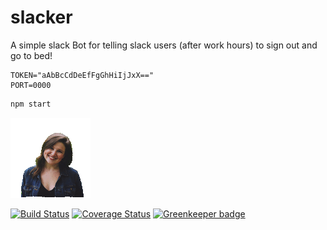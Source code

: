 # slacker

A simple slack Bot for telling slack users (after work hours) to sign out and go to bed!

```env
TOKEN="aAbBcCdDeEfFgGhHiIjJxX=="
PORT=0000
```

```sh
npm start
```

![Go Home!](avatar.gif)

[![Build Status](https://travis-ci.org/iamogbz/bot-slacker.svg?branch=master)](https://travis-ci.org/iamogbz/bot-slacker)
[![Coverage Status](https://coveralls.io/repos/github/iamogbz/bot-slacker/badge.svg?branch=master)](https://coveralls.io/github/iamogbz/bot-slacker?branch=master) [![Greenkeeper badge](https://badges.greenkeeper.io/iamogbz/bot-slacker.svg)](https://greenkeeper.io/)
